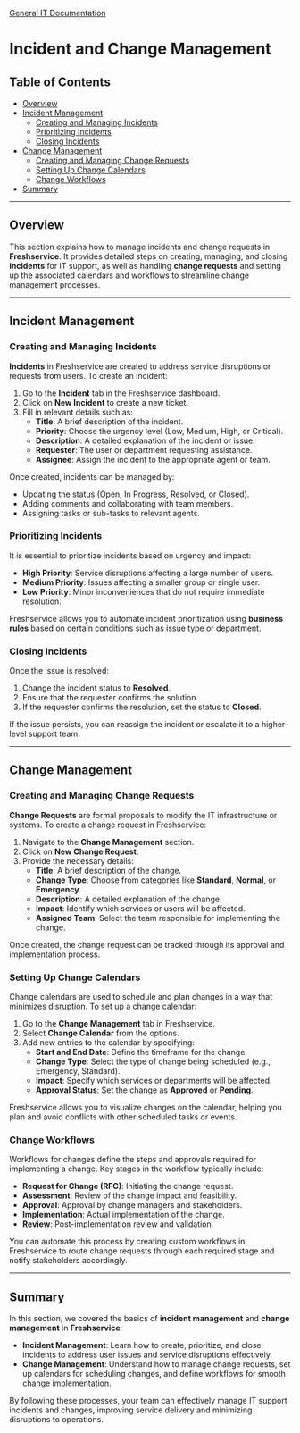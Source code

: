 [General IT Documentation](/README.md) 
# Incident and Change Management

## Table of Contents
- [Overview](#overview)
- [Incident Management](#incident-management)
  - [Creating and Managing Incidents](#creating-and-managing-incidents)
  - [Prioritizing Incidents](#prioritizing-incidents)
  - [Closing Incidents](#closing-incidents)
- [Change Management](#change-management)
  - [Creating and Managing Change Requests](#creating-and-managing-change-requests)
  - [Setting Up Change Calendars](#setting-up-change-calendars)
  - [Change Workflows](#change-workflows)
- [Summary](#summary)

---

## Overview

This section explains how to manage incidents and change requests in **Freshservice**. It provides detailed steps on creating, managing, and closing **incidents** for IT support, as well as handling **change requests** and setting up the associated calendars and workflows to streamline change management processes.

---

## Incident Management

### Creating and Managing Incidents

**Incidents** in Freshservice are created to address service disruptions or requests from users. To create an incident:

1. Go to the **Incident** tab in the Freshservice dashboard.
2. Click on **New Incident** to create a new ticket.
3. Fill in relevant details such as:
   - **Title**: A brief description of the incident.
   - **Priority**: Choose the urgency level (Low, Medium, High, or Critical).
   - **Description**: A detailed explanation of the incident or issue.
   - **Requester**: The user or department requesting assistance.
   - **Assignee**: Assign the incident to the appropriate agent or team.

Once created, incidents can be managed by:
- Updating the status (Open, In Progress, Resolved, or Closed).
- Adding comments and collaborating with team members.
- Assigning tasks or sub-tasks to relevant agents.

### Prioritizing Incidents

It is essential to prioritize incidents based on urgency and impact:
- **High Priority**: Service disruptions affecting a large number of users.
- **Medium Priority**: Issues affecting a smaller group or single user.
- **Low Priority**: Minor inconveniences that do not require immediate resolution.

Freshservice allows you to automate incident prioritization using **business rules** based on certain conditions such as issue type or department.

### Closing Incidents

Once the issue is resolved:
1. Change the incident status to **Resolved**.
2. Ensure that the requester confirms the solution.
3. If the requester confirms the resolution, set the status to **Closed**.

If the issue persists, you can reassign the incident or escalate it to a higher-level support team.

---

## Change Management

### Creating and Managing Change Requests

**Change Requests** are formal proposals to modify the IT infrastructure or systems. To create a change request in Freshservice:

1. Navigate to the **Change Management** section.
2. Click on **New Change Request**.
3. Provide the necessary details:
   - **Title**: A brief description of the change.
   - **Change Type**: Choose from categories like **Standard**, **Normal**, or **Emergency**.
   - **Description**: A detailed explanation of the change.
   - **Impact**: Identify which services or users will be affected.
   - **Assigned Team**: Select the team responsible for implementing the change.

Once created, the change request can be tracked through its approval and implementation process.

### Setting Up Change Calendars

Change calendars are used to schedule and plan changes in a way that minimizes disruption. To set up a change calendar:

1. Go to the **Change Management** tab in Freshservice.
2. Select **Change Calendar** from the options.
3. Add new entries to the calendar by specifying:
   - **Start and End Date**: Define the timeframe for the change.
   - **Change Type**: Select the type of change being scheduled (e.g., Emergency, Standard).
   - **Impact**: Specify which services or departments will be affected.
   - **Approval Status**: Set the change as **Approved** or **Pending**.

Freshservice allows you to visualize changes on the calendar, helping you plan and avoid conflicts with other scheduled tasks or events.

### Change Workflows

Workflows for changes define the steps and approvals required for implementing a change. Key stages in the workflow typically include:
- **Request for Change (RFC)**: Initiating the change request.
- **Assessment**: Review of the change impact and feasibility.
- **Approval**: Approval by change managers and stakeholders.
- **Implementation**: Actual implementation of the change.
- **Review**: Post-implementation review and validation.

You can automate this process by creating custom workflows in Freshservice to route change requests through each required stage and notify stakeholders accordingly.

---

## Summary

In this section, we covered the basics of **incident management** and **change management** in **Freshservice**:
- **Incident Management**: Learn how to create, prioritize, and close incidents to address user issues and service disruptions effectively.
- **Change Management**: Understand how to manage change requests, set up calendars for scheduling changes, and define workflows for smooth change implementation.
  
By following these processes, your team can effectively manage IT support incidents and changes, improving service delivery and minimizing disruptions to operations.
